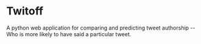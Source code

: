 # Twitoff
A python web application for comparing and predicting tweet authorship -- Who is more likely to have said a particular tweet. 
